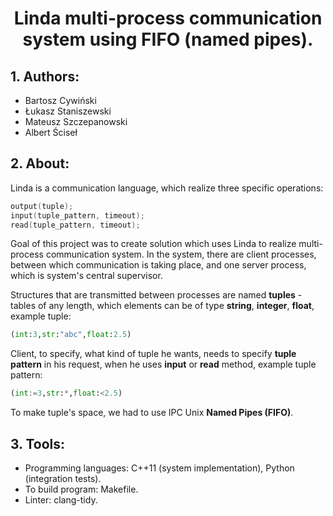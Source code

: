 <h1 align="center"> Linda multi-process communication system using FIFO (named pipes). </h1>

## 1. Authors:
+ Bartosz Cywiński
+ Łukasz Staniszewski
+ Mateusz Szczepanowski
+ Albert Ściseł

## 2. About:
Linda is a communication language, which realize three specific operations:

```cpp
output(tuple);
input(tuple_pattern, timeout);
read(tuple_pattern, timeout);
```

Goal of this project was to create solution which uses Linda to realize multi-process communication system. In the system, there are client processes, between which communication is taking place, and one server process, which is system's central supervisor.

Structures that are transmitted between processes are named <b>tuples</b> - tables of any length, which elements can be of type <b>string</b>, <b>integer</b>, <b>float</b>, example tuple:

```python
(int:3,str:"abc",float:2.5)
```
Client, to specify, what kind of tuple he wants, needs to specify <b>tuple pattern</b> in his request, when he uses <b>input</b> or <b>read</b> method, example tuple pattern:

```python
(int:=3,str:*,float:<2.5)
```

To make tuple's space, we had to use IPC Unix <b> Named Pipes (FIFO)</b>.

## 3. Tools:
+ Programming languages: C++11 (system implementation), Python (integration tests).
+ To build program: Makefile.
+ Linter: clang-tidy.
